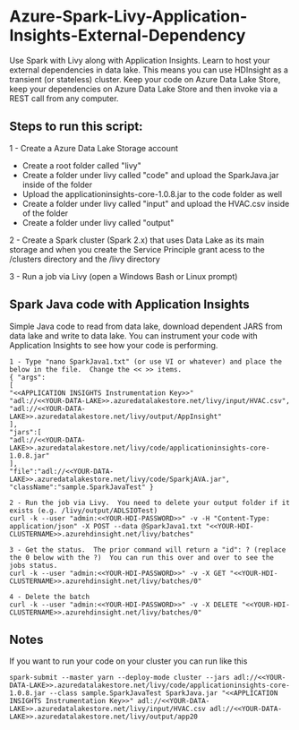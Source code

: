 # Azure-Spark-Livy-Application-Insights-External-Dependency
Use Spark with Livy along with Application Insights.  Learn to host your external dependencies in data lake.  This means you can use HDInsight as a transient (or stateless) cluster.  Keep your code on Azure Data Lake Store, keep your dependencies on Azure Data Lake Store and then invoke via a REST call from any computer.

## Steps to run this script:
1 - Create a Azure Data Lake Storage account
- Create a root folder called "livy"
- Create a folder under livy called "code" and upload the SparkJava.jar inside of the folder
- Upload the applicationinsights-core-1.0.8.jar to the code folder as well 
- Create a folder under livy called "input" and upload the HVAC.csv inside of the folder
- Create a folder under livy called "output"

2 - Create a Spark cluster (Spark 2.x) that uses Data Lake as its main storage and when you create the Service Principle grant acess to the /clusters directory and the /livy directory

3 - Run a job via Livy (open a Windows Bash or Linux prompt)

## Spark Java code with Application Insights
Simple Java code to read from data lake, download dependent JARS from data lake and write to data lake.  You can instrument your code with Application Insights to see how your code is performing.

    1 - Type "nano SparkJava1.txt" (or use VI or whatever) and place the below in the file.  Change the << >> items.
    { "args":
    [
    "<<APPLICATION INSIGHTS Instrumentation Key>>"
    "adl://<<YOUR-DATA-LAKE>>.azuredatalakestore.net/livy/input/HVAC.csv",
    "adl://<<YOUR-DATA-LAKE>>.azuredatalakestore.net/livy/output/AppInsight"
    ],
    "jars":[
    "adl://<<YOUR-DATA-LAKE>>.azuredatalakestore.net/livy/code/applicationinsights-core-1.0.8.jar"
    ],
    "file":"adl://<<YOUR-DATA-LAKE>>.azuredatalakestore.net/livy/code/SparkjAVA.jar",
    "className":"sample.SparkJavaTest" }

    2 - Run the job via Livy.  You need to delete your output folder if it exists (e.g. /livy/output/ADLSIOTest)
    curl -k --user "admin:<<YOUR-HDI-PASSWORD>>" -v -H "Content-Type: application/json" -X POST --data @SparkJava1.txt "<<YOUR-HDI-CLUSTERNAME>>.azurehdinsight.net/livy/batches"

    3 - Get the status.  The prior command will return a "id": ? (replace the 0 below with the ?)  You can run this over and over to see the jobs status.
    curl -k --user "admin:<<YOUR-HDI-PASSWORD>>" -v -X GET "<<YOUR-HDI-CLUSTERNAME>>.azurehdinsight.net/livy/batches/0"

    4 - Delete the batch
    curl -k --user "admin:<<YOUR-HDI-PASSWORD>>" -v -X DELETE "<<YOUR-HDI-CLUSTERNAME>>.azurehdinsight.net/livy/batches/0"

## Notes
If you want to run your code on your cluster you can run like this

    spark-submit --master yarn --deploy-mode cluster --jars adl://<<YOUR-DATA-LAKE>>.azuredatalakestore.net/livy/code/applicationinsights-core-1.0.8.jar --class sample.SparkJavaTest SparkJava.jar "<<APPLICATION INSIGHTS Instrumentation Key>>" adl://<<YOUR-DATA-LAKE>>.azuredatalakestore.net/livy/input/HVAC.csv adl://<<YOUR-DATA-LAKE>>.azuredatalakestore.net/livy/output/app20
    
    
